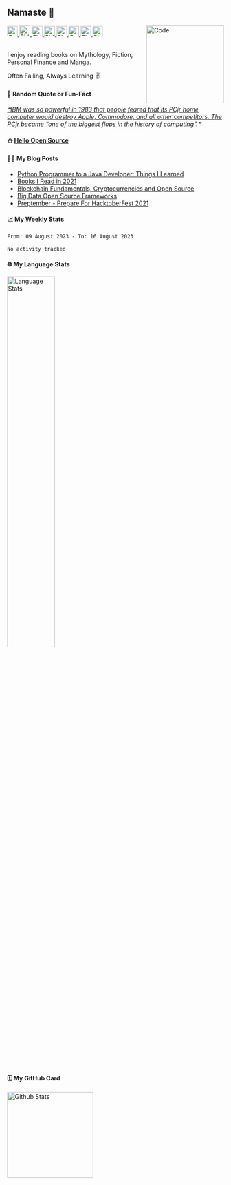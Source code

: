 ## Namaste :pray:

<a href="https://doi.org/10.1080/1206212X.2020.1759857">
  <img src="https://raw.githubusercontent.com/siddharth2016/siddharth2016/master/images/research.svg" alt="Co-Authored Research" width="24px" height="24px">
</a>
<a href="https://www.hackerrank.com/siddharthchandr1">
  <img src="https://raw.githubusercontent.com/siddharth2016/siddharth2016/master/images/hackerrank.svg" alt="Siddharth's HackerRank" width="25px" height="25px">
</a>
<a href="https://leetcode.com/chandraji/">
  <img src="https://raw.githubusercontent.com/siddharth2016/siddharth2016/master/images/leetcode.svg" alt="Siddharth's LeetCode" width="25px" height="24px">
</a>
<a href="https://siddharth2016.github.io/">
  <img src="https://raw.githubusercontent.com/siddharth2016/siddharth2016/master/images/github.svg" alt="Siddharth's GitHub" width="25px" height="24px">
</a>
<a href="https://dev.to/siddharth2016">
  <img src="images/dev.svg" alt="Siddharth Chandra's DEV Profile" height="24px" width="24px">
</a>
<a href="https://twitter.com/chandrajidev">
  <img src="https://raw.githubusercontent.com/siddharth2016/siddharth2016/master/images/twitter_color.svg" alt="CodeKaro Twitter Account" height="24px" width="24px">
</a>
<a href="https://www.linkedin.com/in/siddharth-chandra1/">
  <img src="https://raw.githubusercontent.com/siddharth2016/siddharth2016/master/images/linkedin.svg" alt="Siddharth's LinkedIn" width="24px" height="24px">
</a>
<a href="https://chandraji.dev/">
  <img src="https://raw.githubusercontent.com/siddharth2016/siddharth2016/master/images/hashnode.svg" alt="Siddharth's Blog" width="23px" height="24px">
</a>
<a href="https://github.com/marketplace/actions/update-image-readme">
<!--START_SECTION:update_image-->
<img src=https://raw.githubusercontent.com/siddharth2016/siddharth2016/master/.github/images/image18.png height=180px width=180px align=right alt=Code Karo Image />
<!--END_SECTION:update_image-->
</a>

<br/>
<br/>

I enjoy reading books on Mythology, Fiction, Personal Finance and Manga.

Often Failing, Always Learning ✌

#### 🔖 Random Quote or Fun-Fact
<a href="https://github.com/marketplace/actions/quote-readme">
<!--STARTS_HERE_QUOTE_README-->
<i>❝IBM was so powerful in 1983 that people feared that its PCjr home computer would destroy Apple, Commodore, and all other competitors. The PCjr became “one of the biggest flops in the history of computing”.❞</i>
<!--ENDS_HERE_QUOTE_README-->
</a>

#### ⛄ [Hello Open Source](https://github.com/siddharth2016/hello-open-source#hello-open-source)

#### 👨‍💻 My Blog Posts
<!-- BLOG-POST-LIST:START -->
- [Python Programmer to a Java Developer: Things I Learned](https://chandraji.dev/python-programmer-to-a-java-developer-things-i-learned)
- [Books I Read in 2021](https://chandraji.dev/books-i-read-in-2021)
- [Blockchain Fundamentals, Cryptocurrencies and Open Source](https://chandraji.dev/blockchain-fundamentals)
- [Big Data Open Source Frameworks](https://chandraji.dev/big-data-open-source-frameworks)
- [Preptember - Prepare For HacktoberFest 2021](https://chandraji.dev/preptember-prepare-for-hacktoberfest-2021)
<!-- BLOG-POST-LIST:END -->

#### 📈 My Weekly Stats
<!--START_SECTION:waka-->

```txt
From: 09 August 2023 - To: 16 August 2023

No activity tracked
```

<!--END_SECTION:waka-->

#### 🌐 My Language Stats

<img alt="Language Stats" style="width:47%" src="https://github-readme-stats.vercel.app/api/top-langs/?username=siddharth2016&layout=compact&langs_count=6&theme=graywhite&hide=jupyter%20notebook"/>

#### 🗓 My GitHub Card
<img alt="Github Stats" height="200" src="https://github-readme-stats.vercel.app/api?username=siddharth2016&show_icons=true&include_all_commits=true&hide_rank=false">
